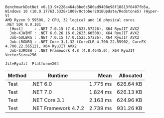 ```

BenchmarkDotNet v0.13.9+228a464e8be6c580ad9408e98f18813f6407fb5a, Windows 10 (10.0.17763.5328/1809/October2018Update/Redstone5) (Hyper-V)
AMD Ryzen 9 5950X, 2 CPU, 32 logical and 16 physical cores
.NET SDK 8.0.101
  [Host]     : .NET 7.0.15 (7.0.1523.57226), X64 RyuJIT AVX2
  Job-KJWIMT : .NET 6.0.26 (6.0.2623.60508), X64 RyuJIT AVX2
  Job-GULBRG : .NET 7.0.15 (7.0.1523.57226), X64 RyuJIT AVX2
  Job-LRGNRQ : .NET Core 3.1.32 (CoreCLR 4.700.22.55902, CoreFX 4.700.22.56512), X64 RyuJIT AVX2
  Job-SJROSW : .NET Framework 4.8 (4.8.4645.0), X64 RyuJIT VectorSize=256

Jit=RyuJit  Platform=X64  

```
| Method | Runtime              | Mean     | Allocated |
|------- |--------------------- |---------:|----------:|
| Test   | .NET 6.0             | 1.775 ms | 626.64 KB |
| Test   | .NET 7.0             | 1.824 ms | 626.13 KB |
| Test   | .NET Core 3.1        | 2.163 ms | 624.96 KB |
| Test   | .NET Framework 4.7.2 | 2.739 ms | 931.26 KB |
